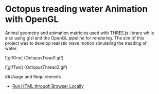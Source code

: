 # Octopus treading water Animation with OpenGL

Animal geometry and animation matricies used with THREE.js library while also using glsl and the OpenGL pipeline for rendering. The aim of this project was to develop realistic wave motion simulating the treading of water.

![gifOne] (OctopusTread1.gif)


![gifTwo] (OctopusThread2.gif)

##Usage and Requirements
* [Run HTML through Browser Locally](https://threejs.org/docs/#Manual/Introduction/How_to_run_things_locally)



